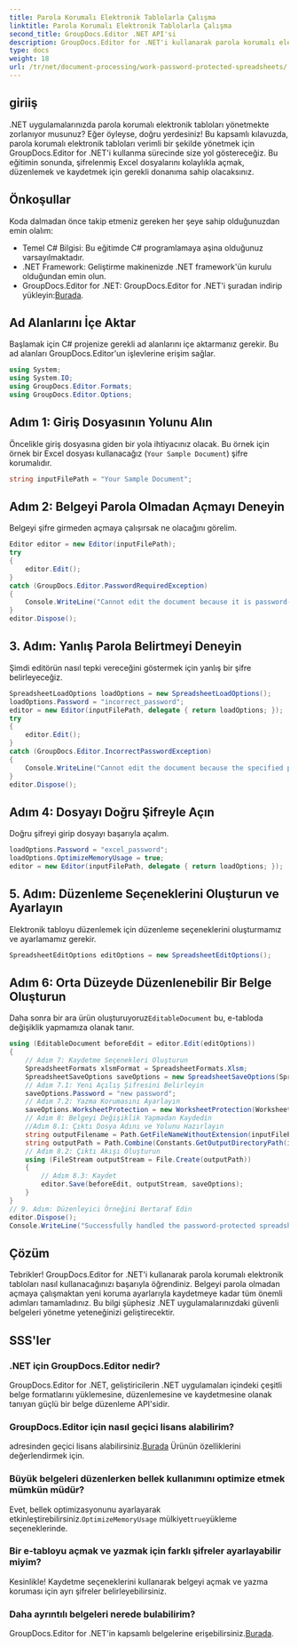 ```yaml
---
title: Parola Korumalı Elektronik Tablolarla Çalışma
linktitle: Parola Korumalı Elektronik Tablolarla Çalışma
second_title: GroupDocs.Editor .NET API'si
description: GroupDocs.Editor for .NET'i kullanarak parola korumalı elektronik tabloları nasıl kullanacağınızı öğrenin. Bu ayrıntılı kılavuz, güvenli Excel dosyalarını kaydetmeye başlama konusunda size yol gösterir.
type: docs
weight: 18
url: /tr/net/document-processing/work-password-protected-spreadsheets/
---
```

## giriiş
.NET uygulamalarınızda parola korumalı elektronik tabloları yönetmekte zorlanıyor musunuz? Eğer öyleyse, doğru yerdesiniz! Bu kapsamlı kılavuzda, parola korumalı elektronik tabloları verimli bir şekilde yönetmek için GroupDocs.Editor for .NET'i kullanma sürecinde size yol göstereceğiz. Bu eğitimin sonunda, şifrelenmiş Excel dosyalarını kolaylıkla açmak, düzenlemek ve kaydetmek için gerekli donanıma sahip olacaksınız.
## Önkoşullar
Koda dalmadan önce takip etmeniz gereken her şeye sahip olduğunuzdan emin olalım:
- Temel C# Bilgisi: Bu eğitimde C# programlamaya aşina olduğunuz varsayılmaktadır.
- .NET Framework: Geliştirme makinenizde .NET framework'ün kurulu olduğundan emin olun.
-  GroupDocs.Editor for .NET: GroupDocs.Editor for .NET'i şuradan indirip yükleyin:[Burada](https://releases.groupdocs.com/editor/net/).
## Ad Alanlarını İçe Aktar
Başlamak için C# projenize gerekli ad alanlarını içe aktarmanız gerekir. Bu ad alanları GroupDocs.Editor'un işlevlerine erişim sağlar.
```csharp
using System;
using System.IO;
using GroupDocs.Editor.Formats;
using GroupDocs.Editor.Options;
```
## Adım 1: Giriş Dosyasının Yolunu Alın
Öncelikle giriş dosyasına giden bir yola ihtiyacınız olacak. Bu örnek için örnek bir Excel dosyası kullanacağız (`Your Sample Document`) şifre korumalıdır.
```csharp
string inputFilePath = "Your Sample Document";
```
## Adım 2: Belgeyi Parola Olmadan Açmayı Deneyin
Belgeyi şifre girmeden açmaya çalışırsak ne olacağını görelim.
```csharp
Editor editor = new Editor(inputFilePath);
try
{
    editor.Edit();
}
catch (GroupDocs.Editor.PasswordRequiredException)
{
    Console.WriteLine("Cannot edit the document because it is password-protected. A password is required.");
}
editor.Dispose();
```
## 3. Adım: Yanlış Parola Belirtmeyi Deneyin
Şimdi editörün nasıl tepki vereceğini göstermek için yanlış bir şifre belirleyeceğiz.
```csharp
SpreadsheetLoadOptions loadOptions = new SpreadsheetLoadOptions();
loadOptions.Password = "incorrect_password";
editor = new Editor(inputFilePath, delegate { return loadOptions; });
try
{
    editor.Edit();
}
catch (GroupDocs.Editor.IncorrectPasswordException)
{
    Console.WriteLine("Cannot edit the document because the specified password is incorrect.");
}
editor.Dispose();
```
## Adım 4: Dosyayı Doğru Şifreyle Açın
Doğru şifreyi girip dosyayı başarıyla açalım.
```csharp
loadOptions.Password = "excel_password";
loadOptions.OptimizeMemoryUsage = true;
editor = new Editor(inputFilePath, delegate { return loadOptions; });
```
## 5. Adım: Düzenleme Seçeneklerini Oluşturun ve Ayarlayın
Elektronik tabloyu düzenlemek için düzenleme seçeneklerini oluşturmamız ve ayarlamamız gerekir.
```csharp
SpreadsheetEditOptions editOptions = new SpreadsheetEditOptions();
```
## Adım 6: Orta Düzeyde Düzenlenebilir Bir Belge Oluşturun
 Daha sonra bir ara ürün oluşturuyoruz`EditableDocument` bu, e-tabloda değişiklik yapmamıza olanak tanır.
```csharp
using (EditableDocument beforeEdit = editor.Edit(editOptions))
{
    // Adım 7: Kaydetme Seçenekleri Oluşturun
    SpreadsheetFormats xlsmFormat = SpreadsheetFormats.Xlsm;
    SpreadsheetSaveOptions saveOptions = new SpreadsheetSaveOptions(SpreadsheetFormats.Xlsm);
    // Adım 7.1: Yeni Açılış Şifresini Belirleyin
    saveOptions.Password = "new password";
    // Adım 7.2: Yazma Korumasını Ayarlayın
    saveOptions.WorksheetProtection = new WorksheetProtection(WorksheetProtectionType.All, "write password");
    // Adım 8: Belgeyi Değişiklik Yapmadan Kaydedin
    //Adım 8.1: Çıktı Dosya Adını ve Yolunu Hazırlayın
    string outputFilename = Path.GetFileNameWithoutExtension(inputFilePath) + "." + xlsmFormat.Extension;
    string outputPath = Path.Combine(Constants.GetOutputDirectoryPath(inputFilePath), outputFilename);
    // Adım 8.2: Çıktı Akışı Oluşturun
    using (FileStream outputStream = File.Create(outputPath))
    {
        // Adım 8.3: Kaydet
        editor.Save(beforeEdit, outputStream, saveOptions);
    }
}
// 9. Adım: Düzenleyici Örneğini Bertaraf Edin
editor.Dispose();
Console.WriteLine("Successfully handled the password-protected spreadsheet. Editor instance has been disposed: {0}", editor.IsDisposed ? "Yes" : "No");
```
## Çözüm
Tebrikler! GroupDocs.Editor for .NET'i kullanarak parola korumalı elektronik tabloları nasıl kullanacağınızı başarıyla öğrendiniz. Belgeyi parola olmadan açmaya çalışmaktan yeni koruma ayarlarıyla kaydetmeye kadar tüm önemli adımları tamamladınız. Bu bilgi şüphesiz .NET uygulamalarınızdaki güvenli belgeleri yönetme yeteneğinizi geliştirecektir.
## SSS'ler
### .NET için GroupDocs.Editor nedir?
GroupDocs.Editor for .NET, geliştiricilerin .NET uygulamaları içindeki çeşitli belge formatlarını yüklemesine, düzenlemesine ve kaydetmesine olanak tanıyan güçlü bir belge düzenleme API'sidir.
### GroupDocs.Editor için nasıl geçici lisans alabilirim?
 adresinden geçici lisans alabilirsiniz.[Burada](https://purchase.groupdocs.com/temporary-license/) Ürünün özelliklerini değerlendirmek için.
### Büyük belgeleri düzenlerken bellek kullanımını optimize etmek mümkün müdür?
 Evet, bellek optimizasyonunu ayarlayarak etkinleştirebilirsiniz.`OptimizeMemoryUsage` mülkiyet`true`yükleme seçeneklerinde.
### Bir e-tabloyu açmak ve yazmak için farklı şifreler ayarlayabilir miyim?
Kesinlikle! Kaydetme seçeneklerini kullanarak belgeyi açmak ve yazma koruması için ayrı şifreler belirleyebilirsiniz.
### Daha ayrıntılı belgeleri nerede bulabilirim?
 GroupDocs.Editor for .NET'in kapsamlı belgelerine erişebilirsiniz.[Burada](https://reference.groupdocs.com/editor/net/).